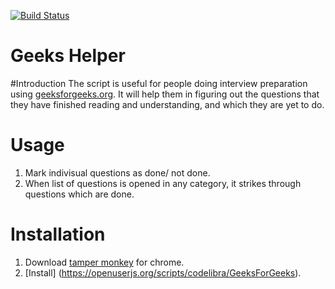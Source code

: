 [![Build Status](https://travis-ci.org/codelibra/geekshelper.svg?branch=master)](https://travis-ci.org/codelibra/geekshelper)
# Geeks Helper 

#Introduction
The script is useful for people doing interview preparation using [geeksforgeeks.org](http://www.geeksforgeeks.org/). It will help them in figuring out the questions that they have finished reading and understanding, and which they are yet to do.
# Usage

1. Mark indivisual questions as done/ not done.
2. When list of questions is opened in any category, it strikes through questions which are done.

# Installation
 1. Download [tamper monkey](https://chrome.google.com/webstore/detail/tampermonkey/dhdgffkkebhmkfjojejmpbldmpobfkfo?hl=en) for chrome.
 2. [Install] (https://openuserjs.org/scripts/codelibra/GeeksForGeeks).
